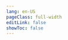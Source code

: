 ```yaml
---
lang: en-US
pageClass: full-width
editLink: false
showToc: false
---
```


<ClientOnly>
  <ApiDocWrapper src="sdk-scheme-adapter-outbound.yaml">
  </ApiDocWrapper>
</ClientOnly>
